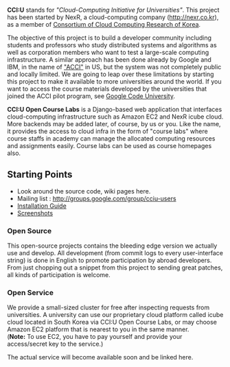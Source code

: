 **CCI:U** stands for _"Cloud-Computing Initiative for Universities"_. This project has been started by NexR, a cloud-computing company (http://nexr.co.kr), as a member of [Consortium of Cloud Computing Research of Korea](http://cccr.or.kr/).

The objective of this project is to build a developer community including students and professors who study distributed systems and algorithms as well as corporation members who want to test a large-scale computing infrastructure. A similar approach has been done already by Google and IBM, in the name of ["ACCI"](http://googleblog.blogspot.com/2007/10/let-thousand-servers-bloom.html) in US, but the system was not completely public and locally limited. We are going to leap over these limitations by starting this project to make it available to more universities around the world. If you want to access the course materials developed by the universities that joined the ACCI pilot program, see [Google Code University](http://code.google.com/intl/ko/edu/parallel/index.html).

**CCI:U Open Course Labs** is a Django-based web application that interfaces cloud-computing infrastructure such as Amazon EC2 and NexR icube cloud. More backends may be added later, of course, by us or you. Like the name, it provides the access to cloud infra in the form of "course labs" where course staffs in academy can manage the allocated computing resources and assignments easily. Course labs can be used as course homepages also.

## Starting Points ##
  * Look around the source code, wiki pages here.
  * Mailing list : http://groups.google.com/group/cciu-users
  * [Installation Guide](HowToInstall.md)
  * [Screenshots](Screenshots.md)

### Open Source ###
This open-source projects contains the bleeding edge version we actually use and develop. All development (from commit logs to every user-interface string) is done in English to promote participation by abroad developers. From just chopping out a snippet from this project to sending great patches, all kinds of participation is welcome.

### Open Service ###
We provide a small-sized cluster for free after inspecting requests from universities. A university can use our proprietary cloud platform called icube cloud located in South Korea via CCI:U Open Course Labs, or may choose Amazon EC2 platform that is nearest to you in the same manner.<br />(**Note:** To use EC2, you have to pay yourself and provide your access/secret key to the service.)

The actual service will become available soon and be linked here.